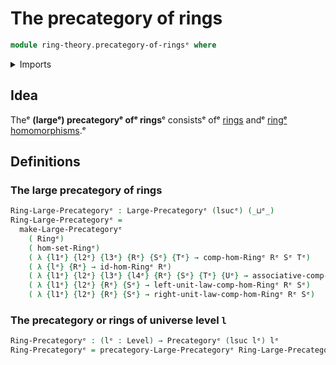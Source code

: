 # The precategory of rings

```agda
module ring-theory.precategory-of-ringsᵉ where
```

<details><summary>Imports</summary>

```agda
open import category-theory.large-precategoriesᵉ
open import category-theory.precategoriesᵉ

open import foundation.universe-levelsᵉ

open import ring-theory.homomorphisms-ringsᵉ
open import ring-theory.ringsᵉ
```

</details>

## Idea

Theᵉ **(largeᵉ) precategoryᵉ ofᵉ rings**ᵉ consistsᵉ ofᵉ [rings](ring-theory.rings.mdᵉ)
andᵉ [ringᵉ homomorphisms](ring-theory.homomorphisms-rings.md).ᵉ

## Definitions

### The large precategory of rings

```agda
Ring-Large-Precategoryᵉ : Large-Precategoryᵉ (lsucᵉ) (_⊔ᵉ_)
Ring-Large-Precategoryᵉ =
  make-Large-Precategoryᵉ
    ( Ringᵉ)
    ( hom-set-Ringᵉ)
    ( λ {l1ᵉ} {l2ᵉ} {l3ᵉ} {Rᵉ} {Sᵉ} {Tᵉ} → comp-hom-Ringᵉ Rᵉ Sᵉ Tᵉ)
    ( λ {lᵉ} {Rᵉ} → id-hom-Ringᵉ Rᵉ)
    ( λ {l1ᵉ} {l2ᵉ} {l3ᵉ} {l4ᵉ} {Rᵉ} {Sᵉ} {Tᵉ} {Uᵉ} → associative-comp-hom-Ringᵉ Rᵉ Sᵉ Tᵉ Uᵉ)
    ( λ {l1ᵉ} {l2ᵉ} {Rᵉ} {Sᵉ} → left-unit-law-comp-hom-Ringᵉ Rᵉ Sᵉ)
    ( λ {l1ᵉ} {l2ᵉ} {Rᵉ} {Sᵉ} → right-unit-law-comp-hom-Ringᵉ Rᵉ Sᵉ)
```

### The precategory or rings of universe level `l`

```agda
Ring-Precategoryᵉ : (lᵉ : Level) → Precategoryᵉ (lsuc lᵉ) lᵉ
Ring-Precategoryᵉ = precategory-Large-Precategoryᵉ Ring-Large-Precategoryᵉ
```